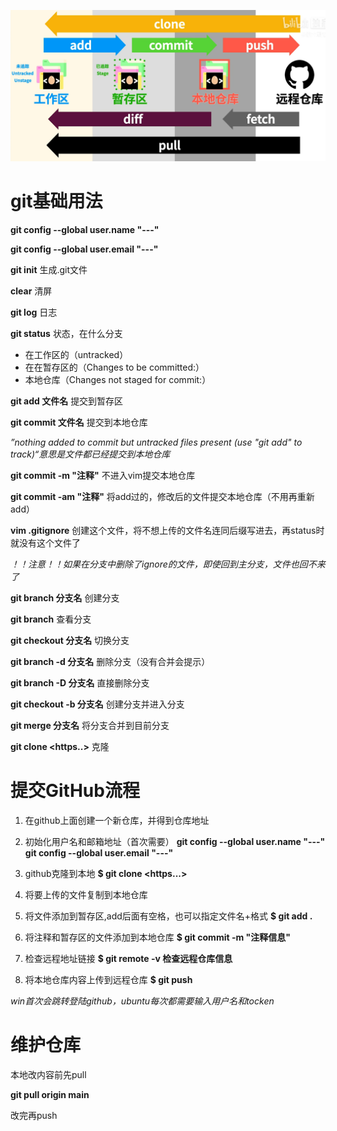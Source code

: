 ![git工作流](image/git工作流.png)


# git基础用法

**git config --global user.name "---"**

**git config --global user.email "---"**

**git init** 		生成.git文件

**clear** 	清屏

**git log**		日志

**git status** 			状态，在什么分支

- 在工作区的（untracked） 
- 在在暂存区的（Changes to be committed:）
- 本地仓库（Changes not staged for commit:）



**git add 文件名** 			提交到暂存区

**git commit 文件名**  		提交到本地仓库

*”nothing added to commit but untracked files present (use "git add" to track)“意思是文件都已经提交到本地仓库*

**git commit -m "注释"** 		不进入vim提交本地仓库

**git commit -am "注释"** 		将add过的，修改后的文件提交本地仓库（不用再重新add）

**vim .gitignore**	创建这个文件，将不想上传的文件名连同后缀写进去，再status时就没有这个文件了

*！！注意！！如果在分支中删除了ignore的文件，即使回到主分支，文件也回不来了*



**git branch 分支名**		创建分支

**git branch** 						查看分支

**git checkout 分支名** 		切换分支

**git branch -d 分支名**		删除分支（没有合并会提示）

**git branch -D 分支名**		直接删除分支

**git checkout -b 分支名**	创建分支并进入分支

**git merge 分支名**	将分支合并到目前分支



**git clone <https..>**	克隆



# 提交GitHub流程

1. 在github上面创建一个新仓库，并得到仓库地址

2. 初始化用户名和邮箱地址（首次需要）  **git config --global user.name "---"**    **git config --global user.email "---"**

3. github克隆到本地      **$ git clone <https...>**

4. 将要上传的文件复制到本地仓库

5. 将文件添加到暂存区,add后面有空格，也可以指定文件名+格式    **$ git add .**

6. 将注释和暂存区的文件添加到本地仓库    **$ git commit -m "注释信息"**

7. 检查远程地址链接    **$ git remote -v 检查远程仓库信息**

8. 将本地仓库内容上传到远程仓库    **$ git push**

*win首次会跳转登陆github，ubuntu每次都需要输入用户名和tocken*


# 维护仓库

本地改内容前先pull

**git pull origin main**  

改完再push
